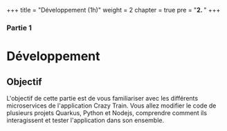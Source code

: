 +++
title = "Développement (1h)"
weight = 2
chapter = true
pre = "<b>2. </b>"
+++

### Partie 1

# Développement

## Objectif 

L'objectif de cette partie est de vous familiariser avec les différents microservices de l'application Crazy Train. Vous allez modifier le code de plusieurs projets Quarkus, Python et Nodejs, comprendre comment ils interagissent et tester l'application dans son ensemble.


